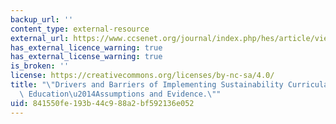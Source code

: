 ```yaml
---
backup_url: ''
content_type: external-resource
external_url: https://www.ccsenet.org/journal/index.php/hes/article/view/0/44898
has_external_licence_warning: true
has_external_license_warning: true
is_broken: ''
license: https://creativecommons.org/licenses/by-nc-sa/4.0/
title: "\"Drivers and Barriers of Implementing Sustainability Curricula in Higher\
  \ Education\u2014Assumptions and Evidence.\""
uid: 841550fe-193b-44c9-88a2-bf592136e052
---
```

